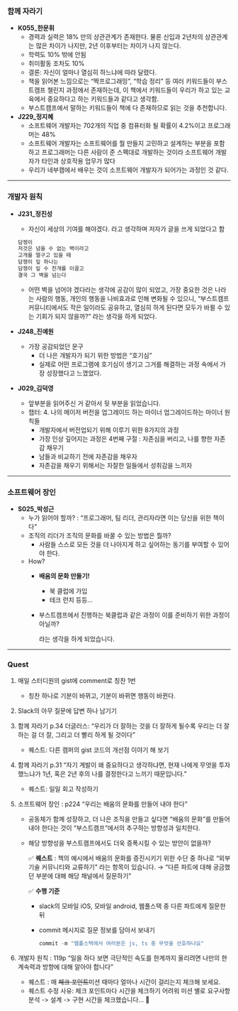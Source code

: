### **함께 자라기**

- **K055_한문휘**
    - 경력과 실력은 18% 만의 상관관계가 존재한다. 물론 신입과 2년차의 상관관계는 많은 차이가 나지만, 2년 이후부터는 차이가 나지 않는다.
    - 학력도 10% 밖에 안됨
    - 취미활동 조차도 10%
    - 결론: 자신이 얼마나 열심히 하느냐에 따라 달렸다.
    - 책을 읽어본 느낌으로는 “짝프로그래밍”, “학습 정리” 등 여러 키워드들이 부스트캠프 챌린지 과정에서 존재하는데, 이 책에서 키워드들이 우리가 하고 있는 교육에서 중요하다고 하는 키워드들과 같다고 생각함.
    - 부스트캠프에서 말하는 키워드들이 책에 다 존재하므로 읽는 것을 추천합니다.
- **J229_정지혜**
    - 소프트웨어 개발자는 702개의 직업 중 컴퓨터화 될 확률이 4.2%이고 프로그래머는 48%
    - 소프트웨어 개발자는 소프트웨어를 뭘 만들지 고민하고 설계하는 부분을 포함하고 프로그래머는 다른 사람이 준 스펙대로 개발하는 것이라 소프트웨어 개발자가 타인과 상호작용 업무가 많다
    - 우리가 네부캠에서 배우는 것이 소프트웨어 개발자가 되어가는 과정인 것 같다.

---

### **개발자 원칙**

- **J231_정진성**
    - 자신이 세상의 기여를 해야겠다. 라고 생각하며 저자가 글을 쓰게 되었다고 함
    
    ```jsx
    담쟁이
    저것은 넘을 수 없는 벽이라고
    고개를 떨구고 있을 때
    담쟁이 잎 하나는
    담쟁이 잎 수 천개를 이끌고
    결국 그 벽을 넘는다
    ```
    
    - 어떤 벽을 넘어야 겠다라는 생각에 공감이 많이 되었고, 가장 중요한 것은 나라는 사람의 행동, 개인의 행동을 나비효과로 인해 변화될 수 있으니, “부스트캠프 커뮤니티에서도 작은 일이라도 공유하고, 열심히 하게 된다면 모두가 바뀔 수 있는 기회가 되지 않을까?” 라는 생각을 하게 되었다.
- **J248_진예원**
    - 가장 공감되었던 문구
        - 더 나은 개발자가 되기 위한 방법은 “호기심”
        - 실제로 어떤 프로그램에 호기심이 생기고 그거를 해결하는 과정 속에서 가장 성장했다고 느꼈었다.
- **J029_김덕영**
    - 앞부분을 읽어주신 거 같아서 뒷 부분을 읽었습니다.
    - 챕터: 4. 나의 메이저 버전을 업그레이드 하는 마이너 업그레이드하는 마이너 원칙들
        - 개발자에서 버전업되기 위해 이루기 위한 8가지의 과정
        - 가장 인상 깊어지는 과정은 4번째 구절 : 자존심을 버리고, 나를 향한 자존감 채우기
        - 남들과 비교하기 전에 자존감을 채우자
        - 자존감을 채우기 위해서는 자잘한 일들에서 성취감을 느끼자

---

### **소프트웨어 장인**

- **S025_박성근**
    - 누가 읽어야 할까? : “프로그래머, 팀 리더, 관리자라면 이는 당신을 위한 책이다”
    - 조직의 리더가 조직의 문화를 바꿀 수 있는 방법은 뭘까?
        - 사람들 스스로 모든 것을 더 나아지게 하고 싶어하는 동기를 부여할 수 있어야 한다.
    - How?
        - **배움의 문화 만들기!**
            - 북 클럽에 가입
            - 테크 런치 등등…
        - 부스트캠프에서 진행하는 북클럽과 같은 과정이 이를 준비하기 위한 과정이 아닐까?
            
            라는 생각을 하게 되었습니다.
            
---

### Quest

1. 매일 스터디원의 gist에 comment로 칭찬 1번
    - 칭찬 하나로 기분이 바뀌고, 기분이 바뀌면 행동이 바뀐다.
2. Slack의 아무 질문에 답변 하나 남기기
3. 함께 자라기 p.34 더글러스: “우리가 더 잘하는 것을 더 잘하게 될수록 우리는 더 잘하는 걸 더 잘, 그리고 더 빨리 하게 될 것이다”
    - 퀘스트: 다른 캠퍼의 gist 코드의 개선점 이야기  해 보기
4. 함께 자라기 p.31 “자기 계발이 왜 중요하다고 생각하냐면, 현재 나에게 무엇을 투자했느냐가 1년, 혹은 2년 후의 나를 결정한다고 느끼기 때문입니다.”
    - 퀘스트: 일일 회고 작성하기

1. 소프트웨어 장인 : p224 “우리는 배움의 문화를 만들어 내야 한다”
    - 공동체가 함께 성장하고, 더 나은 조직을 만들고 싶다면 “배움의 문화”를 만들어 내야 한다는 것이 “부스트캠프”에서의 추구하는 방향성과 일치한다.
    - 해당 방향성을 부스트캠프에서도 더욱 증폭시킬 수 있는 방안이 없을까?
        
        ✅ **퀘스트** :  책의 예시에서 배움의 문화를 증진시키기 위한 수단 중 하나로 “외부 기술 커뮤니티와 교류하기” 라는 항목이 있습니다. → “다른 파트에 대해 궁금했던 부분에 대해 해당 채널에서 질문하기”
        
        ✅ **수행 기준**
        
        - slack의 모바일 iOS, 모바일 android, 웹풀스택 중 다른 파트에게 질문한 뒤
        - commit 메시지로 질문 정보를 담아서 보내기
            
            ```swift
            commit -m "웹풀스택에서 여러분은 js, ts 중 무엇을 선호하나요" 
            ```
            

1. 개발자 원칙 : 119p “일을 하다 보면 극단적인 속도를 한계까지 올리려면 나만의 한계속력과 방향에 대해 알아야 합니다”
    - 퀘스트 : 매 ~~체크 포인트~~미션 때마다 얼마나 시간이 걸리는지 체크해 보세요.
    - 퀘스트 수정 사유: 체크 포인트마다 시간을 체크하기 어려워 미션 별로 요구사항 분석 -> 설계 -> 구현 시간을 체크했습니다... 🥹
